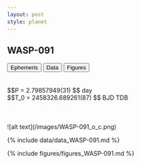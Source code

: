 ```yaml
---
layout: post
style: planet
---
```

<script src="../js/planets.js"></script>

## WASP-091

<!-- Tab links -->
<div class="tab">
<button class="tablinks" onclick="openCity(event, 'Ephemeris')">Ephemeris</button>
<button class="tablinks" onclick="openCity(event, 'Data')">Data</button>
<button class="tablinks" onclick="openCity(event, 'Figures')">Figures</button>
</div>

<!-- Tab content -->
<div id="Ephemeris" class="tabcontent" markdown="1">
<br/><br/>
$$P = 2.79857949(31) $$ day <br/>
$$T_0 = 2458326.689261(87) $$ BJD TDB
<br/><br/>
<br/><br/>
![alt text](/images/WASP-091_o_c.png)
</div>


<div id="Data" class="tabcontent" markdown="1">

{% include data/data_WASP-091.md %}

</div>

<div id="Figures" class="tabcontent" markdown="1">
{% include figures/figures_WASP-091.md %}
</div>


<script src="../js/tabs.js"></script>


